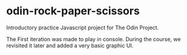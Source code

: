 # odin-rock-paper-scissors

Introductory practice Javascript project for The Odin Project. 

The First iteration was made to play in console. During the course, we revisited it later and added a very basic graphic UI.